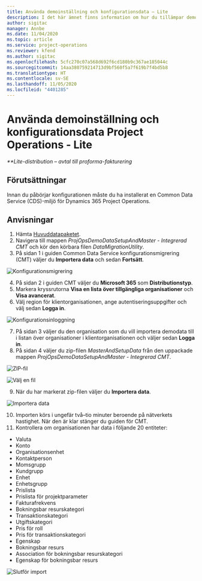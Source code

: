 ```yaml
---
title: Använda demoinställning och konfigurationsdata – Lite
description: I det här ämnet finns information om hur du tillämpar demoinställning konfigurationsdata i Project Operations.
author: sigitac
manager: Annbe
ms.date: 11/04/2020
ms.topic: article
ms.service: project-operations
ms.reviewer: kfend
ms.author: sigitac
ms.openlocfilehash: 5cfc270c07a568d692f6cd180b9c367ae185044c
ms.sourcegitcommit: 14aa380759214713d9bf560f5a7f619b7f4bd5b8
ms.translationtype: HT
ms.contentlocale: sv-SE
ms.lasthandoff: 11/05/2020
ms.locfileid: "4401285"
---
```

# <a name="apply-demo-setup-and-configuration-data-for-project-operations---lite"></a>Använda demoinställning och konfigurationsdata Project Operations - Lite 

_**Lite-distribution – avtal till proforma-fakturering_

## <a name="prerequisites"></a>Förutsättningar

Innan du påbörjar konfigurationen måste du ha installerat en Common Data Service (CDS)-miljö för Dynamics 365 Project Operations.


## <a name="instructions"></a>Anvisningar

1. Hämta [Huvuddatapaketet](https://download.microsoft.com/download/3/4/1/341bf279-a64f-4baa-af31-ce624859b518/ProjOpsSampleSetupData%20-%20CE%20only%20CMT.zip). 
2. Navigera till mappen *ProjOpsDemoDataSetupAndMaster - Integrerad CMT* och kör den körbara filen *DataMigrationUtility*.
3. På sidan 1 i guiden Common Data Service konfigurationsmigrering (CMT) väljer du **Importera data** och sedan **Fortsätt**.

![Konfigurationsmigrering](./media/1ConfigurationMigration.png)

4. På sidan 2 i guiden CMT väljer du **Microsoft 365** som **Distributionstyp**.
5. Markera kryssrutorna **Visa en lista över tillgängliga organisationer** och **Visa avancerat**.
6. Välj region för klientorganisationen, ange autentiseringsuppgifter och välj sedan **Logga in**.

![Konfigurationsinloggning](./media/2ConfigurationSignin.png)

7. På sidan 3 väljer du den organisation som du vill importera demodata till i listan över organisationer i klientorganisationen och väljer sedan **Logga in**.
8. På sidan 4 väljer du zip-filen *MasterAndSetupData* från den uppackade mappen *ProjOpsDemoDataSetupAndMaster - Integrerad CMT*.

![ZIP-fil](./media/3ZipFile.png)

![Välj en fil](./media/4SelectAFile.png)

9. När du har markerat zip-filen väljer du **Importera data**.

![Importera data](./media/5ImportData.png)

10. Importen körs i ungefär två–tio minuter beroende på nätverkets hastighet. När den är klar stänger du guiden för CMT. 
11. Kontrollera om organisationen har data i följande 20 entiteter:

-   Valuta
-   Konto
-   Organisationsenhet
-   Kontaktperson
-   Momsgrupp
-   Kundgrupp
-   Enhet
-   Enhetsgrupp
-   Prislista
-   Prislista för projektparameter 
-   Fakturafrekvens
-   Bokningsbar resurskategori
-   Transaktionskategori
-   Utgiftskategori
-   Pris för roll
-   Pris för transaktionskategori
-   Egenskap
-   Bokningsbar resurs
-   Association för bokningsbar resurskategori
-   Egenskap för bokningsbar resurs

![Slutför import](./media/6CompleteImport.png)
